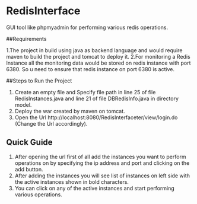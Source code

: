 # RedisInterface
GUI tool like phpmyadmin for performing various redis operations.

##Requirements

1.The project in build using java as backend language and would require maven to build the project and tomcat to deploy it.
2.For monitoring a Redis Instance all the monitoring data would be stored on redis instance with port 6380. So u need to ensure that redis instance on port 6380 is active.

##Steps to Run the Project

1. Create an empty file and Specify file path in line 25 of file RedisInstances.java and line 21 of file DBRedisInfo.java in directory model.
2. Deploy the war created by maven on tomcat.
3. Open the Url http://localhost:8080/RedisInterfaceter/view/login.do (Change the Url accordingly).

## Quick Guide

1. After opening the url first of all add the instances you want to perform operations on by specifying the ip address and port and clicking on the add button.
2. After adding the instances you will see list of instances on left side with the active instances shown in bold characters.
3. You can click on any of the active instances and start performing various operations.

